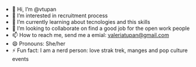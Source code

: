- 👋 Hi, I’m @vtupan
- 👀 I’m interested in recruitment process
- 🌱 I’m currently learning about tecnologies and this skills
- 💞️ I’m looking to collaborate on find a good job for the open work people
- 📫 How to reach me, send me a emial: valeriatupan@gmail.com
- 😄 Pronouns: She/her
- ⚡ Fun fact: I am a nerd person: love strak trek, manges and pop culture events

<!---
vtupan/vtupan is a ✨ special ✨ repository because its `README.md` (this file) appears on your GitHub profile.
You can click the Preview link to take a look at your changes.
--->
